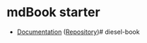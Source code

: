 # mdBook starter

- [Documentation](http://mdbook-starter-mdbook.s3-website-ap-northeast-1.amazonaws.com/index.html) ([Repository](https://github.com/mmmpa/mdbook_starter_mdbook))# diesel-book
